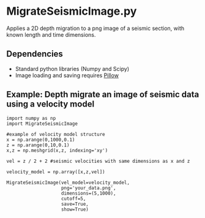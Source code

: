 # MigrateSeismicImage.py
Applies a 2D depth migration to a png image of a seismic section, with known length and time dimensions.
## Dependencies
- Standard python libraries (Numpy and Scipy)
- Image loading and saving requires [Pillow](https://pillow.readthedocs.io/en/stable/)
## Example: Depth migrate an image of seismic data using a velocity model
```
import numpy as np
import MigrateSeismicImage

#example of velocity model structure 
x = np.arange(0,1000,0.1)
z = np.arange(0,10,0.1)
x,z = np.meshgrid(x,z, indexing='xy')

vel = z / 2 + 2 #seismic velocities with same dimensions as x and z

velocity_model = np.array([x,z,vel])

MigrateSeismicImage(vel_model=velocity_model,
                    png='your_data.png',
                    dimensions=(5,1000),
                    cutoff=5,
                    save=True,
                    show=True)
```
